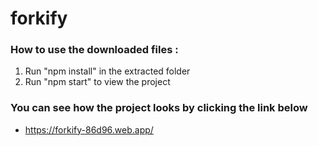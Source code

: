 # forkify

### How to use the downloaded files :
1. Run "npm install" in the extracted folder
2. Run "npm start" to view the project

### You can see how the project looks by clicking the link below
- https://forkify-86d96.web.app/

